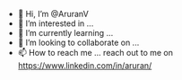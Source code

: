 - 👋 Hi, I’m @AruranV
- 👀 I’m interested in ...
- 🌱 I’m currently learning ...
- 💞️ I’m looking to collaborate on ...
- 📫 How to reach me ... reach out to me on https://www.linkedin.com/in/aruran/

<!---
AruranV/AruranV is a ✨ special ✨ repository because its `README.md` (this file) appears on your GitHub profile.
You can click the Preview link to take a look at your changes.
--->
